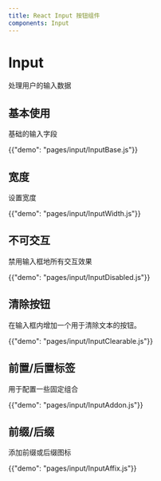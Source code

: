 ```yaml
---
title: React Input 按钮组件
components: Input
---
```


# Input

<p class="description">处理用户的输入数据</p>

## 基本使用

基础的输入字段

{{"demo": "pages/input/InputBase.js"}}

## 宽度

设置宽度

{{"demo": "pages/input/InputWidth.js"}}

## 不可交互

禁用输入框地所有交互效果

{{"demo": "pages/input/InputDisabled.js"}}

## 清除按钮

在输入框内增加一个用于清除文本的按钮。

{{"demo": "pages/input/InputClearable.js"}}

## 前置/后置标签

用于配置一些固定组合

{{"demo": "pages/input/InputAddon.js"}}

## 前缀/后缀

添加前缀或后缀图标

{{"demo": "pages/input/InputAffix.js"}}
